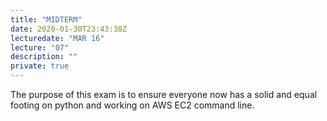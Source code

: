 ```yaml
---
title: "MIDTERM"
date: 2020-01-30T23:43:38Z
lecturedate: "MAR 16"
lecture: "07"
description: ""
private: true
---
```


<!--In this lecture we will discuss Apache Spark and how Spark jobs can also be run in AWS EMR.-->
The purpose of this exam is to ensure everyone now has a solid and equal footing on python and working on AWS EC2 command line.
